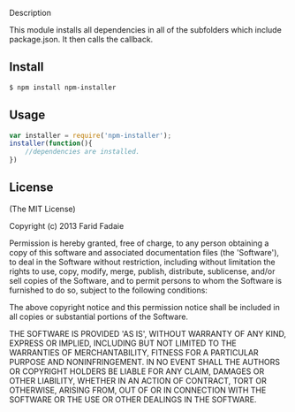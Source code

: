 Description

This module installs all dependencies in all of the subfolders which include package.json.
It then calls the callback.

## Install

```bash
$ npm install npm-installer
```

## Usage

```js
var installer = require('npm-installer');
installer(function(){
	//dependencies are installed.
})

```

## License 

(The MIT License)

Copyright (c) 2013 Farid Fadaie

Permission is hereby granted, free of charge, to any person obtaining
a copy of this software and associated documentation files (the
'Software'), to deal in the Software without restriction, including
without limitation the rights to use, copy, modify, merge, publish,
distribute, sublicense, and/or sell copies of the Software, and to
permit persons to whom the Software is furnished to do so, subject to
the following conditions:

The above copyright notice and this permission notice shall be
included in all copies or substantial portions of the Software.

THE SOFTWARE IS PROVIDED 'AS IS', WITHOUT WARRANTY OF ANY KIND,
EXPRESS OR IMPLIED, INCLUDING BUT NOT LIMITED TO THE WARRANTIES OF
MERCHANTABILITY, FITNESS FOR A PARTICULAR PURPOSE AND NONINFRINGEMENT.
IN NO EVENT SHALL THE AUTHORS OR COPYRIGHT HOLDERS BE LIABLE FOR ANY
CLAIM, DAMAGES OR OTHER LIABILITY, WHETHER IN AN ACTION OF CONTRACT,
TORT OR OTHERWISE, ARISING FROM, OUT OF OR IN CONNECTION WITH THE
SOFTWARE OR THE USE OR OTHER DEALINGS IN THE SOFTWARE.
